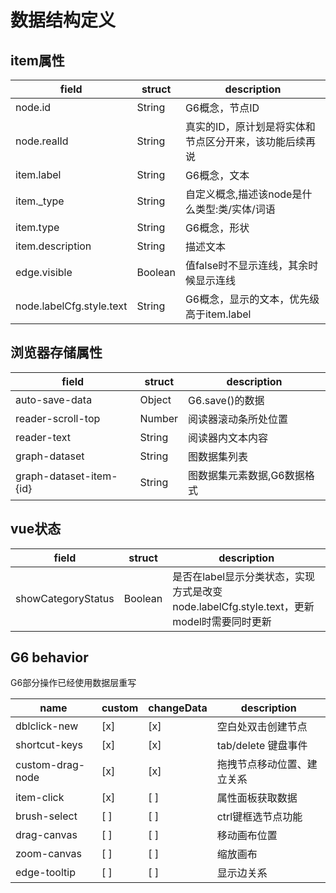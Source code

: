 # 数据结构定义

## item属性

| field                    | struct  | description                                            |
| ------------------------ | ------- | ------------------------------------------------------ |
| node.id                  | String  | G6概念，节点ID                                         |
| node.realId              | String  | 真实的ID，原计划是将实体和节点区分开来，该功能后续再说 |
| item.label               | String  | G6概念，文本                                           |
| item._type               | String  | 自定义概念,描述该node是什么类型:类/实体/词语           |
| item.type                | String  | G6概念，形状                                           |
| item.description         | String  | 描述文本                                               |
| edge.visible             | Boolean | 值false时不显示连线，其余时候显示连线                  |
| node.labelCfg.style.text | String  | G6概念，显示的文本，优先级高于item.label               |

## 浏览器存储属性

| field                   | struct | description                 |
| ----------------------- | ------ | --------------------------- |
| auto-save-data          | Object | G6.save()的数据             |
| reader-scroll-top       | Number | 阅读器滚动条所处位置        |
| reader-text             | String | 阅读器内文本内容            |
| graph-dataset           | String | 图数据集列表                |
| graph-dataset-item-{id} | String | 图数据集元素数据,G6数据格式 |

## vue状态

| field              | struct  | description                                                                              |
| ------------------ | ------- | ---------------------------------------------------------------------------------------- |
| showCategoryStatus | Boolean | 是否在label显示分类状态，实现方式是改变node.labelCfg.style.text，更新model时需要同时更新 |

## G6 behavior

G6部分操作已经使用数据层重写

| name             | custom | changeData | description                |
| ---------------- | ------ | ---------- | -------------------------- |
| dblclick-new     | [x]    | [x]        | 空白处双击创建节点         |
| shortcut-keys    | [x]    | [x]        | tab/delete 键盘事件        |
| custom-drag-node | [x]    | [x]        | 拖拽节点移动位置、建立关系 |
| item-click       | [x]    | [ ]        | 属性面板获取数据           |
| brush-select     | [ ]    | [ ]        | ctrl键框选节点功能         |
| drag-canvas      | [ ]    | [ ]        | 移动画布位置               |
| zoom-canvas      | [ ]    | [ ]        | 缩放画布                   |
| edge-tooltip     | [ ]    | [ ]        | 显示边关系                 |
